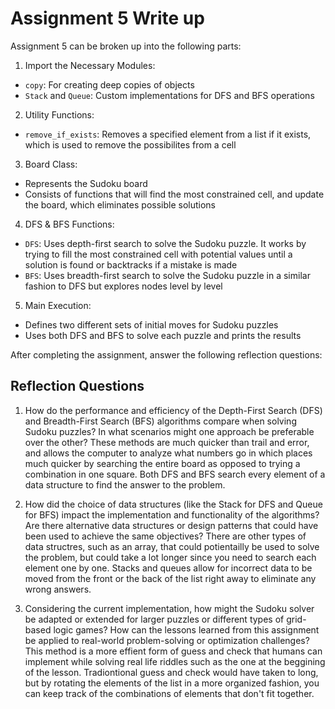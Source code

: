 # Assignment 5 Write up

Assignment 5 can be broken up into the following parts:
1. Import the Necessary Modules:
- `copy`: For creating deep copies of objects
- `Stack` and `Queue`: Custom implementations for DFS and BFS operations
2. Utility Functions: 
- `remove_if_exists`: Removes a specified element from a list if it exists, which is used to remove the possibilites from a cell
3. Board Class:
- Represents the Sudoku board
- Consists of functions that will find the most constrained cell, and update the board, which eliminates possible solutions
4. DFS & BFS Functions:
- `DFS`: Uses depth-first search to solve the Sudoku puzzle. It works by trying to fill the most constrained cell with potential values until a solution is found or backtracks if a mistake is made
- `BFS`: Uses breadth-first search to solve the Sudoku puzzle in a similar fashion to DFS but explores nodes level by level
5. Main Execution:
- Defines two different sets of initial moves for Sudoku puzzles
- Uses both DFS and BFS to solve each puzzle and prints the results


After completing the assignment, answer the following reflection questions:

## Reflection Questions

1. How do the performance and efficiency of the Depth-First Search (DFS) and Breadth-First Search (BFS) algorithms compare when solving Sudoku puzzles? In what scenarios might one approach be preferable over the other?
These methods are much quicker than trail and error, and allows the computer to analyze what numbers go in which places much quicker by searching the entire board as opposed to trying a combination in one square. Both DFS and BFS search every element of a data structure to find the answer to the problem. 


2. How did the choice of data structures (like the Stack for DFS and Queue for BFS) impact the implementation and functionality of the algorithms? Are there alternative data structures or design patterns that could have been used to achieve the same objectives?
There are other types of data structres, such as an array, that could potientailly be used to solve the problem, but could take a lot longer since you need to search each element one by one. Stacks and queues allow for incorrect data to be moved from the front or the back of the list right away to eliminate any wrong answers. 


3. Considering the current implementation, how might the Sudoku solver be adapted or extended for larger puzzles or different types of grid-based logic games? How can the lessons learned from this assignment be applied to real-world problem-solving or optimization challenges?
This method is a more effient form of guess and check that humans can implement while solving real life riddles such as the one at the beggining of the lesson. Tradiontional guess and check would have taken to long, but by rotating the elements of the list in a  more organized fashion, you can keep track of the combinations of elements that don't fit together. 


